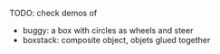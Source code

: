 TODO: check demos of
- buggy: a box with circles as wheels and steer
- boxstack: composite object, objets glued together
